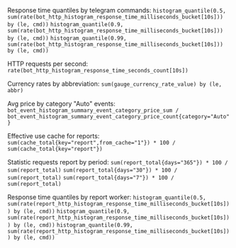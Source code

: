 Response time quantiles by telegram commands:
```histogram_quantile(0.5, sum(rate(bot_http_histogram_response_time_milliseconds_bucket[10s])) by (le, cmd))```
```histogram_quantile(0.9, sum(rate(bot_http_histogram_response_time_milliseconds_bucket[10s])) by (le, cmd))```
```histogram_quantile(0.99, sum(rate(bot_http_histogram_response_time_milliseconds_bucket[10s])) by (le, cmd))```

HTTP requests per second:
```rate(bot_http_histogram_response_time_seconds_count[10s])```

Currency rates by abbreviation:
```sum(gauge_currency_rate_value) by (le, abbr)```

Avg price by category "Auto" events:
```bot_event_histogram_summary_event_category_price_sum / bot_event_histogram_summary_event_category_price_count{category="Auto"}```

Effective use cache for reports:
```sum(cache_total{key="report",from_cache="1"}) * 100 / sum(cache_total{key="report"})```

Statistic requests report by period:
```sum(report_total{days="365"}) * 100 / sum(report_total)```
```sum(report_total{days="30"}) * 100 / sum(report_total)```
```sum(report_total{days="7"}) * 100 / sum(report_total)```

Response time quantiles by report worker:
```histogram_quantile(0.5, sum(rate(report_http_histogram_response_time_milliseconds_bucket[10s])) by (le, cmd))```
```histogram_quantile(0.9, sum(rate(report_http_histogram_response_time_milliseconds_bucket[10s])) by (le, cmd))```
```histogram_quantile(0.99, sum(rate(report_http_histogram_response_time_milliseconds_bucket[10s])) by (le, cmd))```
